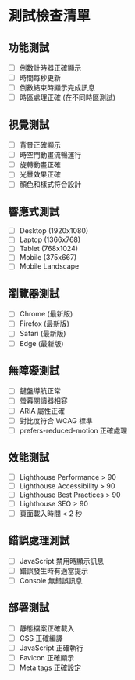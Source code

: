 # 測試檢查清單

## 功能測試

- [ ] 倒數計時器正確顯示
- [ ] 時間每秒更新
- [ ] 倒數結束時顯示完成訊息
- [ ] 時區處理正確 (在不同時區測試)

## 視覺測試

- [ ] 背景正確顯示
- [ ] 時空門動畫流暢運行
- [ ] 旋轉動畫正確
- [ ] 光暈效果正確
- [ ] 顏色和樣式符合設計

## 響應式測試

- [ ] Desktop (1920x1080)
- [ ] Laptop (1366x768)
- [ ] Tablet (768x1024)
- [ ] Mobile (375x667)
- [ ] Mobile Landscape

## 瀏覽器測試

- [ ] Chrome (最新版)
- [ ] Firefox (最新版)
- [ ] Safari (最新版)
- [ ] Edge (最新版)

## 無障礙測試

- [ ] 鍵盤導航正常
- [ ] 螢幕閱讀器相容
- [ ] ARIA 屬性正確
- [ ] 對比度符合 WCAG 標準
- [ ] prefers-reduced-motion 正確處理

## 效能測試

- [ ] Lighthouse Performance > 90
- [ ] Lighthouse Accessibility > 90
- [ ] Lighthouse Best Practices > 90
- [ ] Lighthouse SEO > 90
- [ ] 頁面載入時間 < 2 秒

## 錯誤處理測試

- [ ] JavaScript 禁用時顯示訊息
- [ ] 錯誤發生時有適當提示
- [ ] Console 無錯誤訊息

## 部署測試

- [ ] 靜態檔案正確載入
- [ ] CSS 正確編譯
- [ ] JavaScript 正確執行
- [ ] Favicon 正確顯示
- [ ] Meta tags 正確設定
